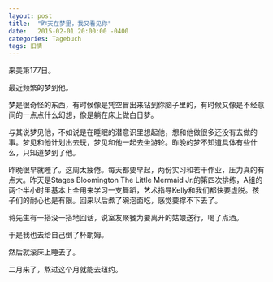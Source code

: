 ```yaml
---
layout: post
title:  "昨天在梦里，我又看见你"
date:   2015-02-01 20:00:00 -0400
categories: Tagebuch
tags: 旧情
---
```


来美第177日。

最近频繁的梦到他。

梦是很奇怪的东西，有时候像是凭空冒出来钻到你脑子里的，有时候又像是不经意间的一点点什么幻想，像是躺在床上做白日梦。

与其说梦见他，不如说是在睡眠的潜意识里想起他，想和他做很多还没有去做的事。梦见和他计划出去玩，梦见和他一起去坐游轮。昨晚的梦不知道具体有些什么，只知道梦到了他。

昨晚很早就睡了。这周太疲倦。每天都要早起，两份实习和若干作业，压力真的有点大。昨天是Stages Bloomington The Little Mermaid Jr.的第四次排练，A组的两个半小时里基本上全用来学习一支舞蹈，艺术指导Kelly和我们都快要虚脱。孩子们的耐心也是有限。回来以后煮了碗泡面吃，感觉要撑不下去了。

蒋先生有一搭没一搭地回话，说室友聚餐为要离开的姑娘送行，喝了点酒。

于是我也去给自己倒了杯朗姆。

然后就滚床上睡去了。

二月来了，熬过这个月就能去纽约。
